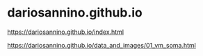 # dariosannino.github.io

https://dariosannino.github.io/index.html

https://dariosannino.github.io/data_and_images/01_vm_soma.html
